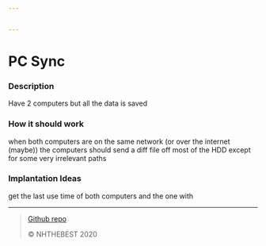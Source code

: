 ```yaml
---


---
```


<h1 id="pc-sync">PC Sync</h1>
<h3 id="description">Description</h3>
<p>Have 2 computers but all the data is saved</p>
<h3 id="how-it-should-work">How it should work</h3>
<p>when both computers are on the same network (or over the internet (maybe)) the computers should send a diff file off most of the HDD except for some very irrelevant paths</p>
<h3 id="implantation-ideas">Implantation Ideas</h3>
<p>get the last use time of both computers and the one with</p>
<hr>
<blockquote>
<p><a href="https://github.com/NHTHEBEST-LLC/PC-Sync">Github repo</a></p>
<p>© NHTHEBEST 2020</p>
</blockquote>

